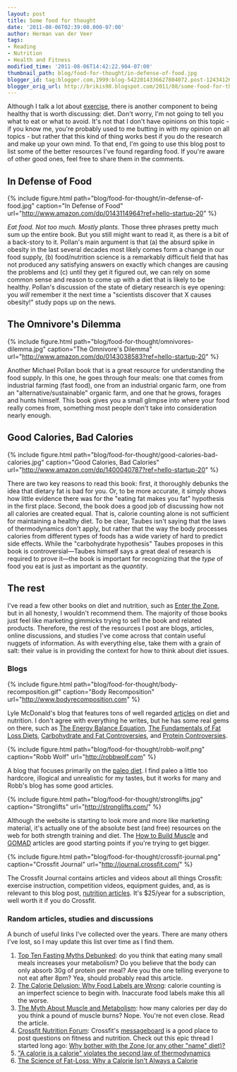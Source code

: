 ```yaml
---
layout: post
title: Some food for thought
date: '2011-08-06T02:39:00.000-07:00'
author: Herman van der Veer
tags:
- Reading
- Nutrition
- Health and Fitness
modified_time: '2011-08-06T14:42:22.904-07:00'
thumbnail_path: blog/food-for-thought/in-defense-of-food.jpg
blogger_id: tag:blogger.com,1999:blog-5422014336627804072.post-1243412681947353075
blogger_orig_url: http://brikis98.blogspot.com/2011/08/some-food-for-thought.html
---
```


Although I talk a lot about 
[exercise](https://www.ybrikman.com/writing/2011/07/10/why-i-dont-want-to-stay-in-shape/), 
there is another component to being healthy that is worth discussing: diet. 
Don't worry, I'm not going to tell you what to eat or what to avoid. It's not 
that I don't have opinions on this topic - if you know me, you're probably 
used to me butting in with my opinion on all topics - but rather that this 
kind of thing works best if you do the research and make up your own mind. To 
that end, I'm going to use this blog post to list some of the better resources 
I've found regarding food. If you're aware of other good ones, feel free to 
share them in the comments. 

## In Defense of Food

{% include figure.html path="blog/food-for-thought/in-defense-of-food.jpg" caption="In Defense of Food" url="http://www.amazon.com/dp/0143114964?ref=hello-startup-20" %}

*Eat food. Not too much. Mostly plants.* Those three phrases pretty much sum 
up the entire book. But you still might want to read it, as there is a bit of 
a back-story to it. Pollan's main argument is that (a) the absurd spike in 
obesity in the last several decades most likely comes form a change in our 
food supply, (b) food/nutrition science is a remarkably difficult field that 
has not produced any satisfying answers on exactly which changes are causing 
the problems and (c) until they get it figured out, we can rely on some common 
sense and reason to come up with a diet that is likely to be healthy. Pollan's 
discussion of the state of dietary research is eye opening: you *will* 
remember it the next time a "scientists discover that X causes obesity!" study 
pops up on the news. 

## The Omnivore's Dilemma

{% include figure.html path="blog/food-for-thought/omnivores-dilemma.jpg" caption="The Omnivore's Dilemma" url="http://www.amazon.com/dp/0143038583?ref=hello-startup-20" %}

Another Michael Pollan book that is a great resource for understanding the food supply. In 
this one, he goes through four meals: one that comes from industrial farming 
(fast food), one from an industrial organic farm, one from an 
"alternative/sustainable" organic farm, and one that he grows, forages and 
hunts himself. This book gives you a small glimpse into where your food really 
comes from, something most people don't take into consideration nearly enough. 

## Good Calories, Bad Calories

{% include figure.html path="blog/food-for-thought/good-calories-bad-calories.jpg" caption="Good Calories, Bad Calories" url="http://www.amazon.com/dp/1400040787?ref=hello-startup-20" %}

There are two key reasons to read this book: first, it thoroughly debunks the idea 
that dietary fat is bad for you. Or, to be more accurate, it simply shows how 
little evidence there was for the "eating fat makes you fat" hypothesis in the 
first place. Second, the book does a good job of discussing how not all 
calories are created equal. That is, calorie counting alone is not sufficient 
for maintaining a healthy diet. To be clear, Taubes isn't saying that the laws 
of thermodynamics don't apply, but rather that the way the body processes 
calories from different types of foods has a wide variety of hard to predict 
side effects. While the "carbohydrate hypothesis" Taubes proposes in this book 
is controversial&mdash;Taubes himself says a great deal of research is required to 
prove it&mdash;the book is important for recognizing that the *type* of food you 
eat is just as important as the *quantity*. 

## The rest

I've read a few other books on diet and nutrition, such as [Enter the 
Zone](http://www.amazon.com/dp/2570435260?ref=hello-startup-20), but in 
all honesty, I wouldn't recommend them. The majority of those books just feel 
like marketing gimmicks trying to sell the book and related products. 
Therefore, the rest of the resources I post are blogs, articles, online 
discussions, and studies I've come across that contain useful nuggets of 
information. As with everything else, take them with a grain of salt: their 
value is in providing the context for how to think about diet issues. 

### Blogs

{% include figure.html path="blog/food-for-thought/body-recomposition.gif" caption="Body Recomposition" url="http://www.bodyrecomposition.com" %}

Lyle McDonald's blog that features tons of well regarded 
[articles](http://www.bodyrecomposition.com/articles) on diet and nutrition. I 
don't agree with everything he writes, but he has some real gems on there, 
such as [The Energy Balance 
Equation](http://www.bodyrecomposition.com/fat-loss/the-energy-balance-equation.html), 
[The Fundamentals of Fat Loss 
Diets](http://www.bodyrecomposition.com/fat-loss/the-fundamentals-of-fat-loss-diets-part-1.html), 
[Carbohydrate and Fat 
Controversies](http://www.bodyrecomposition.com/nutrition/carbohydrate-and-fat-controversies-part-1.html), 
and [Protein 
Controversies](http://www.bodyrecomposition.com/nutrition/protein-controversies.html). 

{% include figure.html path="blog/food-for-thought/robb-wolf.png" caption="Robb Wolf" url="http://robbwolf.com" %}

A blog that focuses primarily on the [paleo diet](http://en.wikipedia.org/wiki/Paleolithic_diet). 
I find paleo a little too hardcore, illogical and unrealistic for my tastes, 
but it works for many and Robb's blog has some good articles. 

{% include figure.html path="blog/food-for-thought/stronglifts.jpg" caption="Stronglifts" url="http://stronglifts.com/" %}

Although the website is starting to look more and more like marketing material, it's 
actually one of the absolute best (and free) resources on the web for both 
strength training and diet. The [How to Build 
Muscle](http://stronglifts.com/how-to-build-muscle-mass-guide/) and 
[GOMAD](http://stronglifts.com/gomad-milk-squats-gallon-gain-weight/) articles 
are good starting points if you're trying to get bigger. 

{% include figure.html path="blog/food-for-thought/crossfit-journal.png" caption="Crossfit Journal" url="http://journal.crossfit.com/" %}

The Crossfit Journal contains articles and videos about all things Crossfit: 
exercise instruction, competition videos, equipment guides, and, as is 
relevant to this blog post, [nutrition 
articles](http://journal.crossfit.com/nutrition/). It's $25/year for a 
subscription, well worth it if you do Crossfit. 

### Random articles, studies and discussions

A bunch of useful links I've collected over the years. There are many others 
I've lost, so I may update this list over time as I find them. 

1. [Top Ten Fasting Myths 
Debunked](http://www.leangains.com/2010/10/top-ten-fasting-myths-debunked.html): 
do you think that eating many small meals increases your metabolism? Do you 
believe that the body can only absorb 30g of protein per meal? Are you the one 
telling everyone to not eat after 8pm? Yea, should probably read this article. 
1. [The Calorie Delusion: Why Food Labels are 
Wrong](http://www.curiousread.com/2009/07/calorie-delusion-why-food-labels-are.html): 
calorie counting is an imperfect science to begin with. Inaccurate food labels 
make this all the worse. 
1. [The Myth About Muscle and 
Metabolism](http://www.thefactsaboutfitness.com/news/cals.htm): how many 
calories per day do you think a pound of muscle burns? Nope. You're not even 
close. Read the article. 
1. [Crossfit Nutrition Forum](http://board.crossfit.com/forumdisplay.php?f=8): 
Crossfit's [messageboard](http://board.crossfit.com/index.php) is a good place 
to post questions on fitness and nutrition. Check out this epic thread I 
started long ago: [Why bother with the Zone (or any other "name" 
diet)?](http://board.crossfit.com/showthread.php?t=41555) 
1. ["A calorie is a calorie" violates the second law of 
thermodynamics](http://www.nutritionj.com/content/3/1/9) 
1. [The Science of Fat-Loss: Why a Calorie Isn't Always a 
Calorie](http://www.fourhourworkweek.com/blog/2008/02/25/the-science-of-fat-loss-why-a-calorie-isnt-always-a-calorie/) 
